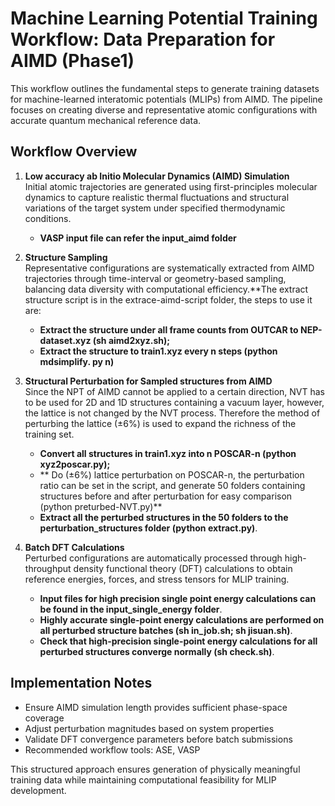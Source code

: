 # Machine Learning Potential Training Workflow: Data Preparation  for AIMD (Phase1)

This workflow outlines the fundamental steps to generate training datasets for machine-learned interatomic potentials (MLIPs) from AIMD. The pipeline focuses on creating diverse and representative atomic configurations with accurate quantum mechanical reference data.

## Workflow Overview

1. **Low accuracy ab Initio Molecular Dynamics (AIMD) Simulation**  
   Initial atomic trajectories are generated using first-principles molecular dynamics to capture realistic thermal fluctuations and structural variations of the target system under specified thermodynamic conditions.
   - **VASP input file can refer the input_aimd folder**

3. **Structure Sampling**  
   Representative configurations are systematically extracted from AIMD trajectories through time-interval or geometry-based sampling, balancing data diversity with computational efficiency.**The extract structure script is in the extrace-aimd-script folder, the steps to use it are:
   - **Extract the structure under all frame counts from OUTCAR to NEP-dataset.xyz (sh aimd2xyz.sh);**
   - **Extract the structure to train1.xyz every n steps (python mdsimplify. py n)**

5. **Structural Perturbation for Sampled structures from AIMD**  
 Since the NPT of AIMD cannot be applied to a certain direction, NVT has to be used for 2D and 1D structures containing a vacuum layer, however, the lattice is not changed by the NVT process. Therefore the method of perturbing the lattice (±6%) is used to expand the richness of the training set.
   - **Convert all structures in train1.xyz into n POSCAR-n (python xyz2poscar.py);**
   - ** Do (±6%) lattice perturbation on POSCAR-n, the perturbation ratio can be set in the script, and generate 50 folders containing structures before and after perturbation for easy comparison (python preturbed-NVT.py)**
   - **Extract all the perturbed structures in the 50 folders to the perturbation_structures folder (python extract.py)**.
6. **Batch DFT Calculations**  
   Perturbed configurations are automatically processed through high-throughput density functional theory (DFT) calculations to obtain reference energies, forces, and stress tensors for MLIP training.
   - **Input files for high precision single point energy calculations can be found in the input_single_energy folder**.
   - **Highly accurate single-point energy calculations are performed on all perturbed structure batches (sh in_job.sh; sh jisuan.sh)**.
   - **Check that high-precision single-point energy calculations for all perturbed structures converge normally (sh check.sh)**.

## Implementation Notes
- Ensure AIMD simulation length provides sufficient phase-space coverage
- Adjust perturbation magnitudes based on system properties
- Validate DFT convergence parameters before batch submissions
- Recommended workflow tools: ASE, VASP

This structured approach ensures generation of physically meaningful training data while maintaining computational feasibility for MLIP development.
